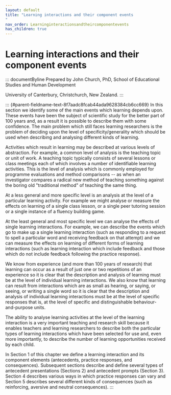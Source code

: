```yaml
---
layout: default
title: "Learning interactions and their component events 
"
nav_order: Learninginteractionsandtheircomponentevents
has_children: true
---
```

# Learning interactions and their component events 


::: documentByline
Prepared by John Church, PhD, School of Educational Studies and Human
Development

University of Canterbury, Christchurch, New Zealand.
:::

::: {#parent-fieldname-text-8f7aadc8fcab44ada9628384cb6cc669}
In this section we identify some of the main events which learning
depends upon. These events have been the subject of scientific study for
the better part of 100 years and, as a result it is possible to describe
them with some confidence. The main problem which still faces learning
researchers is the problem of deciding upon the level of
specificity/generality which should be used when describing and
analysing different kinds of learning.

Activities which result in learning may be described at various levels
of abstraction. For example, a common level of analysis is the teaching
topic or unit of work. A teaching topic typically consists of several
lessons or class meetings each of which involves a number of
identifiable learning activities. This is the level of analysis which is
commonly employed for programme evaluations and method comparisons -- as
when an investigator compares a radical new method of teaching something
against the boring old "traditional method" of teaching the same thing.

At a less general and more specific level is an analysis at the level of
a particular learning activity. For example we might analyse or measure
the effects on learning of a single class lesson, or a single peer
tutoring session or a single instance of a fluency building game.

At the least general and most specific level we can analyse the effects
of single learning interactions. For example, we can describe the events
which go to make up a single learning interaction (such as responding to
a request to spell a particular word and receiving feedback on that
attempt) and we can measure the effects on learning of different forms
of learning interactions (such as learning interaction which include
feedback and those which do not include feedback following the practice
response).

We know from experience (and more than 100 years of research) that
learning can occur as a result of just one or two repetitions of an
experience so it is clear that the description and analysis of learning
must be at the level of individual learning interactions. We also know
that learning can result from interactions which are as small as
hearing, or saying, or seeing, or writing a single word so it is clear
that the description and analysis of individual learning interactions
must be at the level of specific responses that is, at the level of
specific and distinguishable behaviour-and-purpose units.

The ability to analyse learning activities at the level of the learning
interaction is a very important teaching and research skill because it
enables teachers and learning researchers to describe both the
particular types of learning interactions which have been selected for
use and, even more importantly, to describe the number of learning
opportunities received by each child.

In Section 1 of this chapter we define a learning interaction and its
component elements (antecedents, practice responses, and consequences).
Subsequent sections describe and define several types of antecedent
presentations (Sections 2) and antecedent prompts (Section 3). Section 4
describes various ways in which practice responses can vary and Section
5 describes several different kinds of consequences (such as
reinforcing, aversive and neutral consequences).
:::
